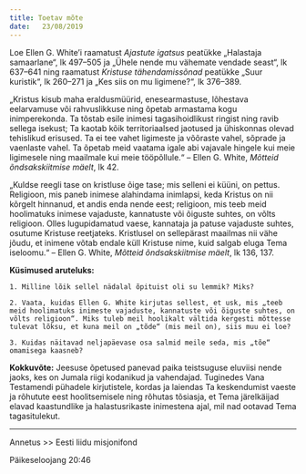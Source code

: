 ```yaml
---
title: Toetav mõte
date:   23/08/2019
---
```


Loe Ellen G. White’i raamatust _Ajastute igatsus_ peatükke „Halastaja samaarlane“, lk 497–505 ja „Ühele nende mu vähemate vendade seast“, lk 637–641 ning raamatust _Kristuse tähendamissõnad_ peatükke „Suur kuristik“, lk 260–271 ja „Kes siis on mu ligimene?“, lk 376–389.

„Kristus kisub maha eraldusmüürid, enesearmastuse, lõhestava eelarvamuse või rahvuslikkuse ning õpetab armastama kogu inimperekonda. Ta tõstab esile inimesi tagasihoidlikust ringist ning ravib sellega isekust; Ta kaotab kõik territoriaalsed jaotused ja ühiskonnas olevad tehislikud erisused. Ta ei tee vahet ligimeste ja võõraste vahel, sõprade ja vaenlaste vahel. Ta õpetab meid vaatama igale abi vajavale hingele kui meie ligimesele ning maailmale kui meie tööpõllule.“ – Ellen G. White, _Mõtteid õndsakskiitmise mäelt_, lk 42.

„Kuldse reegli tase on kristluse õige tase; mis selleni ei küüni, on pettus. Religioon, mis paneb inimese alahindama inimlapsi, keda Kristus on nii kõrgelt hinnanud, et andis enda nende eest; religioon, mis teeb meid hoolimatuks inimese vajaduste, kannatuste või õiguste suhtes, on võlts religioon. Olles lugupidamatud vaese, kannataja ja patuse vajaduste suhtes, osutume Kristuse reetjateks. Kristlusel on sellepärast maailmas nii vähe jõudu, et inimene võtab endale küll Kristuse nime, kuid salgab eluga Tema iseloomu.“ – Ellen G. White, _Mõtteid õndsakskiitmise mäelt_, lk 136, 137.

**Küsimused aruteluks:**

`1. Milline lõik sellel nädalal õpituist oli su lemmik? Miks?`

`2. Vaata, kuidas Ellen G. White kirjutas sellest, et usk, mis „teeb meid hoolimatuks inimeste vajaduste, kannatuste või õiguste suhtes, on võlts religioon“. Miks tuleb meil hoolikalt vältida kergesti mõttesse tulevat lõksu, et kuna meil on „tõde“ (mis meil on), siis muu ei loe?`

`3. Kuidas näitavad neljapäevase osa salmid meile seda, mis „tõe“ omamisega kaasneb?`

**Kokkuvõte:** Jeesuse õpetused panevad paika teistsuguse eluviisi nende jaoks, kes on Jumala riigi kodanikud ja vahendajad. Tuginedes Vana Testamendi pühadele kirjutistele, kordas ja laiendas Ta keskendumist vaeste ja rõhutute eest hoolitsemisele ning rõhutas tõsiasja, et Tema järelkäijad elavad kaastundlike ja halastusrikaste inimestena ajal, mil nad ootavad Tema tagasitulekut.

---

Annetus >> Eesti liidu misjonifond

Päikeseloojang 20:46